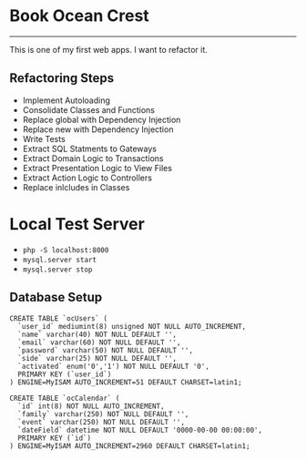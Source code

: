# Book Ocean Crest
----

This is one of my first web apps. I want to refactor it.

## Refactoring Steps

* Implement Autoloading
* Consolidate Classes and Functions
* Replace global with Dependency Injection
* Replace new with Dependency Injection
* Write Tests
* Extract SQL Statments to Gateways
* Extract Domain Logic to Transactions
* Extract Presentation Logic to View Files
* Extract Action Logic to Controllers
* Replace inlcludes in Classes

# Local Test Server
* ```php -S localhost:8000```
* ```mysql.server start```
* ```mysql.server stop```

## Database Setup

```
CREATE TABLE `ocUsers` (
  `user_id` mediumint(8) unsigned NOT NULL AUTO_INCREMENT,
  `name` varchar(40) NOT NULL DEFAULT '',
  `email` varchar(60) NOT NULL DEFAULT '',
  `password` varchar(50) NOT NULL DEFAULT '',
  `side` varchar(25) NOT NULL DEFAULT '',
  `activated` enum('0','1') NOT NULL DEFAULT '0',
  PRIMARY KEY (`user_id`)
) ENGINE=MyISAM AUTO_INCREMENT=51 DEFAULT CHARSET=latin1;
```

```
CREATE TABLE `ocCalendar` (
  `id` int(8) NOT NULL AUTO_INCREMENT,
  `family` varchar(250) NOT NULL DEFAULT '',
  `event` varchar(250) NOT NULL DEFAULT '',
  `dateField` datetime NOT NULL DEFAULT '0000-00-00 00:00:00',
  PRIMARY KEY (`id`)
) ENGINE=MyISAM AUTO_INCREMENT=2960 DEFAULT CHARSET=latin1;
```
